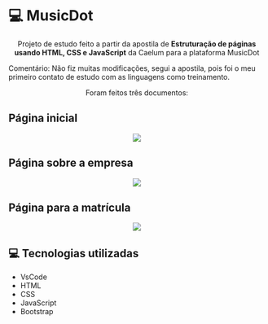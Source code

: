 <h1>💻 MusicDot</h1>

<p align="center">Projeto de estudo feito a partir da apostila de <b>Estruturação de páginas usando HTML, CSS e JavaScript</b> da Caelum para a plataforma MusicDot</center> 
<p>Comentário: Não fiz muitas modificações, segui a apostila, pois foi o meu primeiro contato de estudo com as linguagens como treinamento.</p>

<p align="center">Foram feitos três documentos:</center>

<h2>Página inicial</h2>
<p align="center"><img src="https://user-images.githubusercontent.com/79284447/116483325-3afcc100-a85d-11eb-844c-400267949cd1.png"></center>

<h2>Página sobre a empresa</h2>
<p align="center"><img src="https://user-images.githubusercontent.com/79284447/116483330-3b955780-a85d-11eb-8eaa-6e4e4b1c20d7.png"></center>

<h2>Página para a matrícula</h2>
<p align="center"><img src="https://user-images.githubusercontent.com/79284447/116483321-39cb9400-a85d-11eb-9253-0170a1aff9d2.png"></center>

<h2>💻 Tecnologias utilizadas </h2>
<ul>
  <li>VsCode</li>
  <li>HTML</li>
  <li>CSS</li>
  <li>JavaScript</li>
  <li>Bootstrap</li>
</ul>
